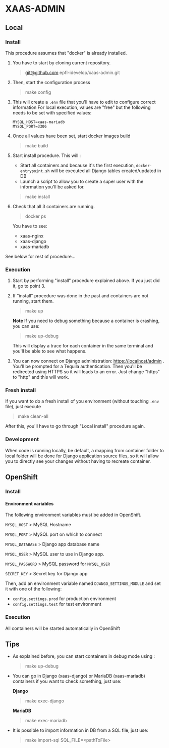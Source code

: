 # XAAS-ADMIN

## Local 

### Install

This procedure assumes that "docker" is already installed.

1. You have to start by cloning current repository.
    > git@github.com:epfl-idevelop/xaas-admin.git

1. Then, start the configuration process
    > make config
    
1. This will create a `.env` file that you'll have to edit to configure correct information
For local execution, values are "free" but the following needs to be set with specified values:
    ```
    MYSQL_HOST=xaas-mariadb
    MYSQL_PORT=3306
    ```
     
1. Once all values have been set, start docker images build
    > make build
    
1. Start install procedure. This will :
    * Start all containers and because it's the first execution, `docker-entrypoint.sh` 
    will be executed all Django tables created/updated in DB
    * Launch a script to allow you to create a super user with the information 
    you'll be asked for.
    > make install
    
1. Check that all 3 containers are running.
    > docker ps
    
    You have to see:
    * xaas-nginx
    * xaas-django
    * xaas-mariadb 

See below for rest of procedure...


### Execution

1. Start by performing "install" procedure explained above. If you just did it, go to point 3.

1. If "install" procedure was done in the past and containers are not running, start them.
    > make up
    
    **Note** If you need to debug something because a container is crashing, you can use:
    > make up-debug
    
    This will display a trace for each container in the same terminal and you'll be able to see what happens.

1. You can now connect on Django administration: <https://localhost/admin> .
    You'll be prompted for a Tequila authentication. Then you'll be redirected using 
    HTTPS so it will leads to an error. Just change "https" to "http" and this will work.
 
    
### Fresh install

If you want to do a fresh install of you environment (without touching `.env` file), just execute
> make clean-all

After this, you'll have to go through "Local install" procedure again.


### Development

When code is running locally, be default, a mapping from container folder to local folder will
be done for Django application source files, so it will allow you to directly see your changes
without having to recreate container.


## OpenShift

### Install

#### Environment variables

The following environment variables must be added in OpenShift.

`MYSQL_HOST` > MySQL Hostname

`MYSQL_PORT` > MySQL port on which to connect

`MYSQL_DATABASE` > Django app database name

`MYSQL_USER` > MySQL user to use in Django app.

`MYSQL_PASSWORD` > MySQL password for `MYSQL_USER`

`SECRET_KEY` > Secret key for Django app

Then, add an environment variable named `DJANGO_SETTINGS_MODULE` and set it with one of the following:
- `config.settings.prod` for production environment
- `config.settings.test` for test environment


### Execution
All containers will be started automatically in OpenShift



## Tips
* As explained before, you can start containers in debug mode using :
    > make up-debug

* You can go in Django (xaas-django) or MariaDB (xaas-mariadb) containers if you want to check something, just use:
    
    **Django**
    > make exec-django
    
    **MariaDB**
    > make exec-mariadb

* It is possible to import information in DB from a SQL file, just use:
    > make import-sql SQL_FILE=&lt;pathToFile&gt;